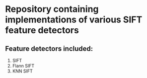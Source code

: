 # Repository containing implementations of various SIFT feature detectors

## Feature detectors included:

1. SIFT
2. Flann SIFT
3. KNN SIFT
